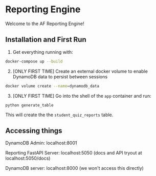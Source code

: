 # Reporting Engine

Welcome to the AF Reporting Engine!

## Installation and First Run

1. Get everything running with:

```bash
docker-compose up --build
```

2. [ONLY FIRST TIME] Create an external docker volume to enable DynamoDB data to persist between sessions

```bash
docker volume create --name=dynamodb_data
```

3. [ONLY FIRST TIME] Go into the shell of the `app` container and run:

```
python generate_table
```

This will create the the `student_quiz_reports` table.

## Accessing things

DynamoDB Admin: localhost:8001

Reporting FastAPI Server: localhost:5050 (docs and API tryout at localhost:5050/docs)

DynamoDB server: localhost:8000 (we won't access this directly)

